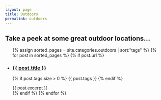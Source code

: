 ```yaml
---
layout: page
title: Outdoors
permalink: outdoors
---
```



## Take a peek at some great outdoor locations...


<ul class="post-list">
  {% assign sorted_pages = site.categories.outdoors | sort:"tags" %}
  {% for post in sorted_pages %}
    {% if post.url %}
        <li>
        	<h3><a href="{{ post.url }}">{{ post.title }}</a></h3>
            <p>
         		 {% if post.tags.size > 0 %}
        	    	{{ post.tags }}
         		 {% endif %}
        	</p>
    			{{ post.excerpt }}
    	</li>
    {% endif %}
  {% endfor %}
</ul>


